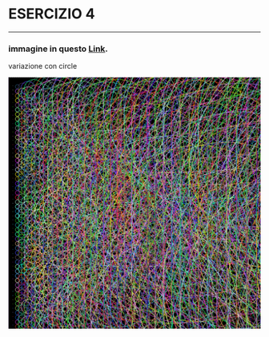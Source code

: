 # ESERCIZIO 4

--------------------------------------------------------------------------------------------------------------------------------------------------------------------------------------------------------------------------------

### immagine in questo [Link](https://editor.p5js.org/mgabriella/full/ia0xl1r8i).

variazione con circle

![](4_10print.png)
